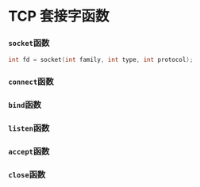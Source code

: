 # TCP 套接字函数

### `socket`函数
```c++
int fd = socket(int family, int type, int protocol);
```

### `connect`函数

### `bind`函数

### `listen`函数

### `accept`函数

### `close`函数